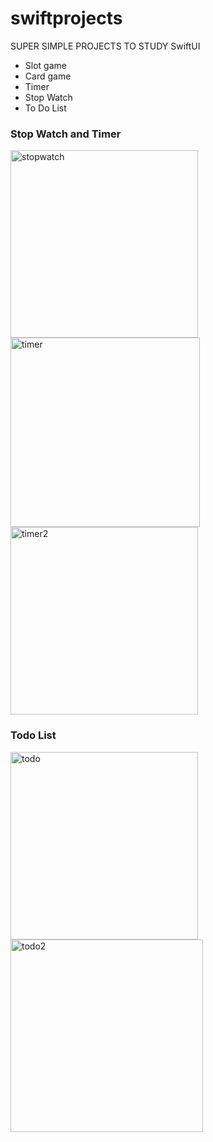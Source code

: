 # swiftprojects

SUPER SIMPLE PROJECTS TO STUDY SwiftUI
- Slot game
- Card game
- Timer
- Stop Watch
- To Do List

### Stop Watch and Timer

<div style="inline-block">
  <img width="300" alt="stopwatch" src="https://user-images.githubusercontent.com/75126613/132861725-639346be-811b-41f1-975f-44a618a6cbf1.png">
  <img width="303" alt="timer" src="https://user-images.githubusercontent.com/75126613/132861744-8c5b0be6-df11-41b9-8774-780470306649.png">
  <img width="300" alt="timer2" src="https://user-images.githubusercontent.com/75126613/132861749-1e1a7f27-d21c-4040-bbd1-fefffe651963.png">
</div>

### Todo List

<div style="inline-block">
  <img width="300" alt="todo" src="https://user-images.githubusercontent.com/75126613/132861754-4f9327b9-c8c5-4d13-a8b6-d0bda64bfc90.png">
  <img width="308" alt="todo2" src="https://user-images.githubusercontent.com/75126613/132861757-ea653ca0-57e1-4bb2-aa44-028ffae54794.png">
</div>
